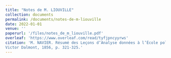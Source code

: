 ```yaml
---
title: "Notes de M. LIOUVILLE"
collection: documents
permalink: /documents/notes-de-m-liouville
date: 2022-01-01
venue: ''
paperurl: '/files/notes_de_m_liouville.pdf'
overleaf: 'https://www.overleaf.com/read/tyfjpncyyrws'
citation: 'M. NAVIER. Résumé des Leçons d’Analyse données à l’École polytechnique.
Victor Dalmont, 1856, p. 321-325.'
---
```




